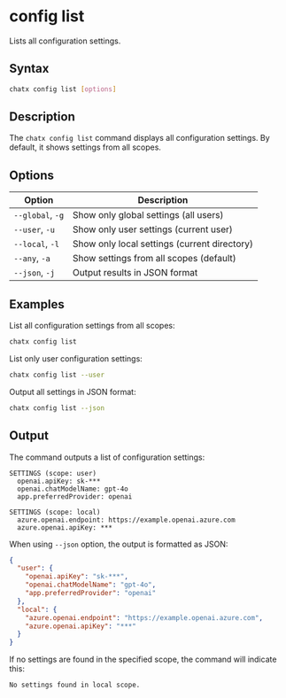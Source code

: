 # config list

Lists all configuration settings.

## Syntax

```bash
chatx config list [options]
```

## Description

The `chatx config list` command displays all configuration settings. By default, it shows settings from all scopes.

## Options

| Option | Description |
|--------|-------------|
| `--global`, `-g` | Show only global settings (all users) |
| `--user`, `-u` | Show only user settings (current user) |
| `--local`, `-l` | Show only local settings (current directory) |
| `--any`, `-a` | Show settings from all scopes (default) |
| `--json`, `-j` | Output results in JSON format |

## Examples

List all configuration settings from all scopes:

```bash
chatx config list
```

List only user configuration settings:

```bash
chatx config list --user
```

Output all settings in JSON format:

```bash
chatx config list --json
```

## Output

The command outputs a list of configuration settings:

```
SETTINGS (scope: user)
  openai.apiKey: sk-***
  openai.chatModelName: gpt-4o
  app.preferredProvider: openai

SETTINGS (scope: local)
  azure.openai.endpoint: https://example.openai.azure.com
  azure.openai.apiKey: ***
```

When using `--json` option, the output is formatted as JSON:

```json
{
  "user": {
    "openai.apiKey": "sk-***",
    "openai.chatModelName": "gpt-4o",
    "app.preferredProvider": "openai"
  },
  "local": {
    "azure.openai.endpoint": "https://example.openai.azure.com",
    "azure.openai.apiKey": "***"
  }
}
```

If no settings are found in the specified scope, the command will indicate this:

```
No settings found in local scope.
```